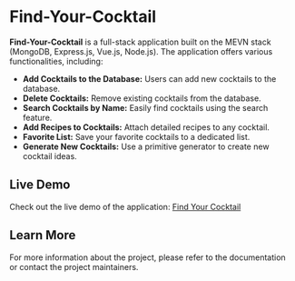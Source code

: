 # Find-Your-Cocktail

**Find-Your-Cocktail** is a full-stack application built on the MEVN stack (MongoDB, Express.js, Vue.js, Node.js). The application offers various functionalities, including:

- **Add Cocktails to the Database:** Users can add new cocktails to the database.
- **Delete Cocktails:** Remove existing cocktails from the database.
- **Search Cocktails by Name:** Easily find cocktails using the search feature.
- **Add Recipes to Cocktails:** Attach detailed recipes to any cocktail.
- **Favorite List:** Save your favorite cocktails to a dedicated list.
- **Generate New Cocktails:** Use a primitive generator to create new cocktail ideas.

## Live Demo

Check out the live demo of the application: [Find Your Cocktail](https://find-your-cocktail-2.onrender.com)

## Learn More

For more information about the project, please refer to the documentation or contact the project maintainers.
